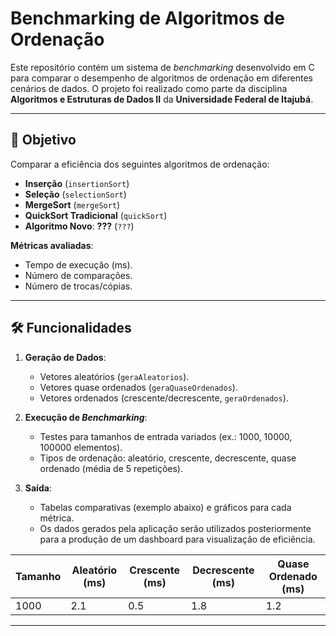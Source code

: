# Benchmarking de Algoritmos de Ordenação

Este repositório contém um sistema de _benchmarking_ desenvolvido em C para comparar o desempenho de algoritmos de ordenação em diferentes cenários de dados. O projeto foi realizado como parte da disciplina **Algoritmos e Estruturas de Dados II** da **Universidade Federal de Itajubá**.

---

## 📌 Objetivo
Comparar a eficiência dos seguintes algoritmos de ordenação:
- **Inserção** (`insertionSort`)
- **Seleção** (`selectionSort`)
- **MergeSort** (`mergeSort`)
- **QuickSort Tradicional** (`quickSort`)
- **Algoritmo Novo**: **???** (`???`)

**Métricas avaliadas**:
- Tempo de execução (ms).
- Número de comparações.
- Número de trocas/cópias.

---

## 🛠️ Funcionalidades
1. **Geração de Dados**:
   - Vetores aleatórios (`geraAleatorios`).
   - Vetores quase ordenados (`geraQuaseOrdenados`).
   - Vetores ordenados (crescente/decrescente, `geraOrdenados`).

2. **Execução de _Benchmarking_**:
   - Testes para tamanhos de entrada variados (ex.: 1000, 10000, 100000 elementos).
   - Tipos de ordenação: aleatório, crescente, decrescente, quase ordenado (média de 5 repetições).

3. **Saída**:
   - Tabelas comparativas (exemplo abaixo) e gráficos para cada métrica.
   - Os dados gerados pela aplicação serão utilizados posteriormente para a produção de um dashboard para visualização de eficiência.

| Tamanho | Aleatório (ms) | Crescente (ms) | Decrescente (ms) | Quase Ordenado (ms) |
|---------|----------------|----------------|------------------|---------------------|
| 1000    | 2.1            | 0.5            | 1.8              | 1.2                 |

---

